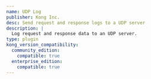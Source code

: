 ```yaml
---
name: UDP Log
publisher: Kong Inc.
desc: Send request and response logs to a UDP server
description: |
  Log request and response data to an UDP server.
type: plugin
kong_version_compatibility:
  community_edition:
    compatible: true
  enterprise_edition:
    compatible: true
---
```

